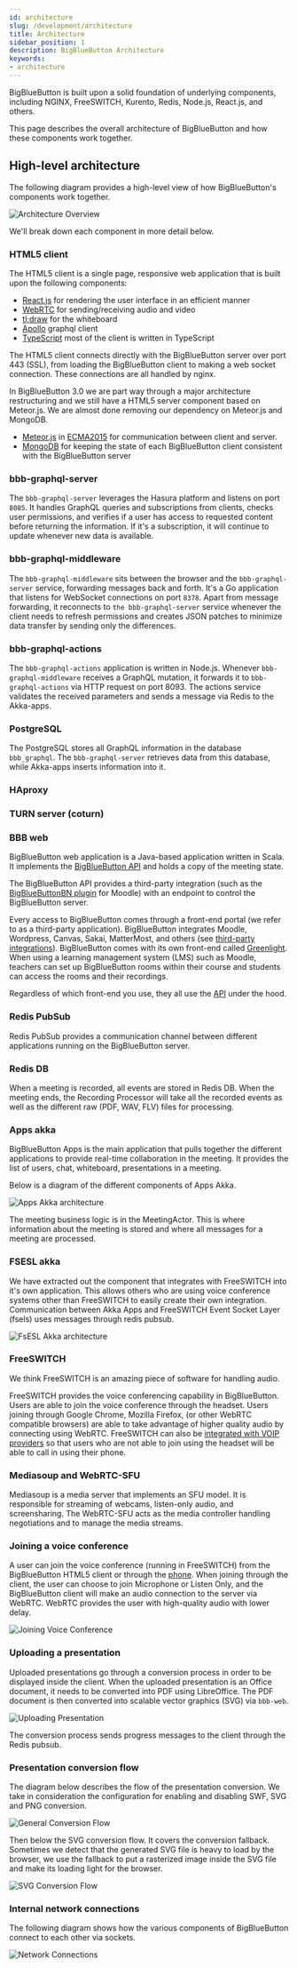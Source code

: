 ```yaml
---
id: architecture
slug: /development/architecture
title: Architecture
sidebar_position: 1
description: BigBlueButton Architecture
keywords:
- architecture
---
```


BigBlueButton is built upon a solid foundation of underlying components, including NGINX, FreeSWITCH, Kurento, Redis, Node.js, React.js, and others.

This page describes the overall architecture of BigBlueButton and how these components work together.

## High-level architecture

The following diagram provides a high-level view of how BigBlueButton's components work together.

![Architecture Overview](/img/diagrams/BBB30arch.drawio.png)

We'll break down each component in more detail below.

### HTML5 client

The HTML5 client is a single page, responsive web application that is built upon the following components:

- [React.js](https://facebook.github.io/react/) for rendering the user interface in an efficient manner
- [WebRTC](https://webrtc.org/) for sending/receiving audio and video
- [tl;draw](https://www.tldraw.com/) for the whiteboard
- [Apollo](https://www.apollographql.com/) graphql client
- [TypeScript](https://www.typescriptlang.org/) most of the client is written in TypeScript

The HTML5 client connects directly with the BigBlueButton server over port 443 (SSL), from loading the BigBlueButton client to making a web socket connection. These connections are all handled by nginx.

In BigBlueButton 3.0 we are part way through a major architecture restructuring and we still have a HTML5 server component based on Meteor.js. We are almost done removing our dependency on Meteor.js and MongoDB.

- [Meteor.js](https://meteor.com) in [ECMA2015](https://www.ecma-international.org/ecma-262/6.0/)
  for communication between client and server.
- [MongoDB](https://www.mongodb.com/) for keeping the state of each BigBlueButton client consistent with the BigBlueButton server

### bbb-graphql-server

The `bbb-graphql-server` leverages the Hasura platform and listens on port `8085`. It handles GraphQL queries and subscriptions from clients, checks user permissions, and verifies if a user has access to requested content before returning the information. If it's a subscription, it will continue to update whenever new data is available.

### bbb-graphql-middleware

The `bbb-graphql-middleware` sits between the browser and the `bbb-graphql-server` service, forwarding messages back and forth. It's a Go application that listens for WebSocket connections on port `8378`. Apart from message forwarding, it reconnects to `the bbb-graphql-server` service whenever the client needs to refresh permissions and creates JSON patches to minimize data transfer by sending only the differences.

### bbb-graphql-actions

The `bbb-graphql-actions` application is written in Node.js. Whenever `bbb-graphql-middleware` receives a GraphQL mutation, it forwards it to `bbb-graphql-actions` via HTTP request on port 8093. The actions service validates the received parameters and sends a message via Redis to the Akka-apps.

### PostgreSQL

The PostgreSQL stores all GraphQL information in the database `bbb_graphql`. The `bbb-graphql-server` retrieves data from this database, while Akka-apps inserts information into it.

### HAproxy

<!-- TODO add info --->

### TURN server (coturn)

<!-- TODO add info --->

### BBB web

BigBlueButton web application is a Java-based application written in Scala. It implements the [BigBlueButton API](/development/api) and holds a copy of the meeting state.

The BigBlueButton API provides a third-party integration (such as the [BigBlueButtonBN plugin](https://moodle.org/plugins/mod_bigbluebuttonbn) for Moodle) with an endpoint to control the BigBlueButton server.

Every access to BigBlueButton comes through a front-end portal (we refer to as a third-party application). BigBlueButton integrates Moodle, Wordpress, Canvas, Sakai, MatterMost, and others (see [third-party integrations](https://bigbluebutton.org/schools/integrations/)). BigBlueButton comes with its own front-end called [Greenlight](/greenlight/v3/install). When using a learning management system (LMS) such as Moodle, teachers can set up BigBlueButton rooms within their course and students can access the rooms and their recordings.

Regardless of which front-end you use, they all use the [API](/development/api) under the hood.

### Redis PubSub

Redis PubSub provides a communication channel between different applications running on the BigBlueButton server.

### Redis DB

When a meeting is recorded, all events are stored in Redis DB. When the meeting ends, the Recording Processor will take all the recorded events as well as the different raw (PDF, WAV, FLV) files for processing.


### Apps akka

BigBlueButton Apps is the main application that pulls together the different applications to provide real-time collaboration in the meeting. It provides the list of users, chat, whiteboard, presentations in a meeting.

Below is a diagram of the different components of Apps Akka.

![Apps Akka architecture](/img/diagrams/30-akka-apps.drawio.png)

The meeting business logic is in the MeetingActor. This is where information about the meeting is stored and where all messages for a meeting are processed.

### FSESL akka

We have extracted out the component that integrates with FreeSWITCH into it's own application. This allows others who are using voice conference systems other than
FreeSWITCH to easily create their own integration. Communication between Akka Apps and FreeSWITCH Event Socket Layer (fsels) uses messages through redis pubsub.

![FsESL Akka architecture](/img/fsesl-akka-arch.png)

### FreeSWITCH

We think FreeSWITCH is an amazing piece of software for handling audio.

FreeSWITCH provides the voice conferencing capability in BigBlueButton. Users are able to join the voice conference through the headset. Users joining through Google Chrome, Mozilla Firefox, (or other WebRTC compatible browsers) are able to take advantage of higher quality audio by connecting using WebRTC. FreeSWITCH can also be [integrated with VOIP providers](/administration/customize#add-a-phone-number-to-the-conference-bridge) so that users who are not able to join using the headset will be able to call in using their phone.

### Mediasoup and WebRTC-SFU

Mediasoup is a media server that implements an SFU model. It is responsible for streaming of webcams, listen-only audio, and screensharing. The WebRTC-SFU acts as the media controller handling negotiations and to manage the media streams.

### Joining a voice conference

A user can join the voice conference (running in FreeSWITCH) from the BigBlueButton HTML5 client or through the [phone](/administration/customize#add-a-phone-number-to-the-conference-bridge). When joining through the client, the user can choose to join Microphone or Listen Only, and the BigBlueButton client will make an audio connection to the server via WebRTC. WebRTC provides the user with high-quality audio with lower delay.

![Joining Voice Conference](/img/joining-voice-conf.png)

### Uploading a presentation

Uploaded presentations go through a conversion process in order to be displayed inside the client. When the uploaded presentation is an Office document, it needs to be converted into PDF using LibreOffice. The PDF document is then converted into scalable vector graphics (SVG) via `bbb-web`.

![Uploading Presentation](/img/presentation-upload-11.png)

The conversion process sends progress messages to the client through the Redis pubsub.

### Presentation conversion flow

The diagram below describes the flow of the presentation conversion. We take in consideration the configuration for enabling and disabling SWF, SVG and PNG conversion.

![General Conversion Flow](/img/diagrams/presentation-conversion-diagram-general-conversion-flow.png)

Then below the SVG conversion flow. It covers the conversion fallback. Sometimes we detect that the generated SVG file is heavy to load by the browser, we use the fallback to put a rasterized image inside the SVG file and make its loading light for the browser.

![SVG Conversion Flow](/img/diagrams/presentation-conversion-diagram-svg-conversion-flow.png)

### Internal network connections

The following diagram shows how the various components of BigBlueButton connect to each other via sockets.

![Network Connections](/img/22-connections.png)

<!-- TODO update the network connections diagram --->
